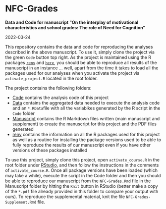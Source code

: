 # NFC-Grades

**Data and Code for manuscript "On the interplay of motivational characteristics and school grades: The role of Need for Cognition"**

2022-03-24

This repository contains the data and code for reproducing the analyses described in the above manuscript. To use it, simply clone the project via the green `Code` button top right. As the project is maintained using the R packages [`renv`](https://rstudio.github.io/renv/articles/renv.html) and [`here`](https://here.r-lib.org), you should be able to reproduce all results of the manuscript in an instance ... well, apart from the time it takes to load all the packages used for our analyses when you activate the project via `activate_project.R` located in the root folder.

The project contains the following folders:

- [Code](Code) contains the analysis code of this project
- [Data](Data) contains the aggregated data needed to execute the analysis code and an `*.RData`file with all the variablkes generated by the R script in the `Code` folder
- [Manuscript](Manuscript) contains the R Markdown files written (main manuscript and supplement) to create the manuscript for this project and the PDF files generated
- [renv](renv) contains the information on all the R packages used for this project as well as a routine for installing the package versions used to be able to fully reproduce the results of our manuscript even if you have other versions of these packages installed   

To use this project, simply clone this project, open `activate_course.R` in the root folder under [RStudio](https://www.rstudio.com/products/rstudio/), and then follow the instructions in the comments of `activate_course.R`. Once all package versions have been loaded (which may take a while), execute the script in the Code folder and then you should be able to reproduce our manuscript from the `NFC-Grades.Rmd` file in the Manuscript folder by hitting the `Knit` button in RStudio (better make a copy of the `*.pdf` file already provided in this folder to compare your output with ours). To reproduce the supplemental material, knit the file `NFC-Grades-Supplement.Rmd` file.
